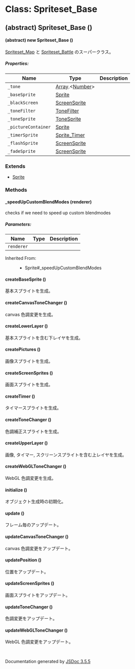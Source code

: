 # Class: Spriteset_Base

## (abstract) Spriteset_Base ()

#### (abstract) new Spriteset_Base ()

[Spriteset_Map](Spriteset_Map.html) と [Spriteset_Battle](Spriteset_Battle.html) のスーパークラス。

##### Properties:

| Name | Type | Description |
| --- | --- | --- |
| `_tone` | [Array](Array.html).<[Number](Number.html)> |  |
| `_baseSprite` | [Sprite](Sprite.html) |  |
| `_blackScreen` | [ScreenSprite](ScreenSprite.html) |  |
| `_toneFilter` | [ToneFilter](ToneFilter.html) |  |
| `_toneSprite` | [ToneSprite](ToneSprite.html) |  |
| `_pictureContainer` | [Sprite](Sprite.html) |  |
| `_timerSprite` | [Sprite_Timer](Sprite_Timer.html) |  |
| `_flashSprite` | [ScreenSprite](ScreenSprite.html) |  |
| `_fadeSprite` | [ScreenSprite](ScreenSprite.html) |  |

<dl>
</dl>

### Extends

* [Sprite](Sprite.html)

### Methods

#### _speedUpCustomBlendModes (renderer)

checks if we need to speed up custom blendmodes

##### Parameters:

| Name | Type | Description |
| --- | --- | --- |
| `renderer` |  |  |

<dl>
                <dt>Inherited From:</dt>
                <dd>
                    <ul>
                        <li>
                            <a>Sprite#_speedUpCustomBlendModes</a>
                        </li>
                    </ul>
                </dd>
            </dl>

#### createBaseSprite ()

 基本スプライトを生成。
<dl>
</dl>

#### createCanvasToneChanger ()

canvas 色調変更を生成。
<dl>
</dl>

#### createLowerLayer ()

 基本スプライトを含む下レイヤを生成。
<dl>
</dl>

#### createPictures ()

 画像スプライトを生成。
<dl>
</dl>

#### createScreenSprites ()

 画面スプライトを生成。
<dl>
</dl>

#### createTimer ()

 タイマースプライトを生成。
<dl>
</dl>

#### createToneChanger ()

 色調補正スプライトを生成。
<dl>
</dl>

#### createUpperLayer ()

 画像, タイマー, スクリーンスプライトを含む上レイヤを生成。
<dl>
</dl>

#### createWebGLToneChanger ()

WebGL 色調変更を生成。
<dl>
</dl>

#### initialize ()

 オブジェクト生成時の初期化。
<dl>
</dl>

#### update ()

 フレーム毎のアップデート。
<dl>
</dl>

#### updateCanvasToneChanger ()

canvas 色調変更をアップデート。
<dl>
</dl>

#### updatePosition ()

 位置をアップデート。
<dl>
</dl>

#### updateScreenSprites ()

 画面スプライトをアップデート。
<dl>
</dl>

#### updateToneChanger ()

 色調変更をアップデート。
<dl>
</dl>

#### updateWebGLToneChanger ()

WebGL 色調変更をアップデート。
<dl>
</dl>
 <br>

  Documentation generated by [JSDoc 3.5.5](https://github.com/jsdoc3/jsdoc)
